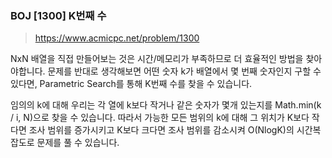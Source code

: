 ### BOJ [1300] K번째 수
> https://www.acmicpc.net/problem/1300

NxN 배열을 직접 만들어보는 것은 시간/메모리가 부족하므로 더 효율적인 방법을 찾아야합니다. 문제를 반대로 생각해보면 어떤 숫자 k가 배열에서 몇 번째 숫자인지 구할 수 있다면, Parametric Search를 통해 K번째 수를 찾을 수 있습니다.

임의의 k에 대해 우리는 각 열에 k보다 작거나 같은 숫자가 몇개 있는지를 Math.min(k / i, N)으로 찾을 수 있습니다. 따라서 가능한 모든 범위의 k에 대해 그 위치가 K보다 작다면 조사 범위를 증가시키고 K보다 크다면 조사 범위를 감소시켜 O(NlogK)의 시간복잡도로 문제를 풀 수 있습니다.

